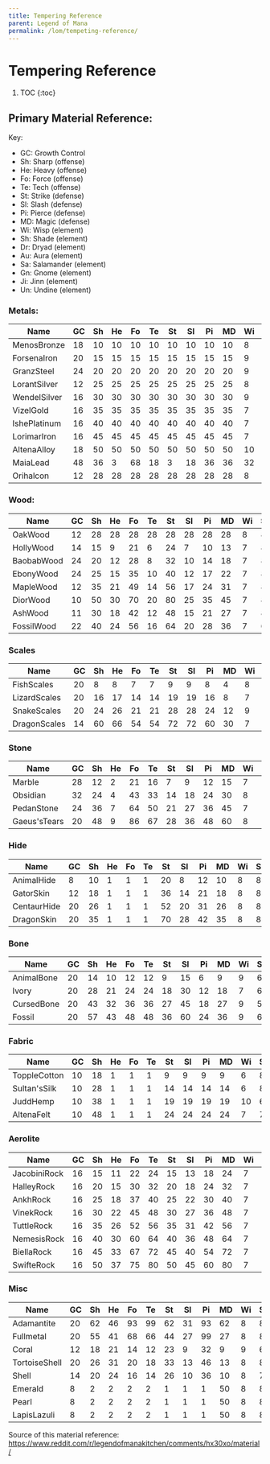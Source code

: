 ```yaml
---
title: Tempering Reference
parent: Legend of Mana
permalink: /lom/tempeting-reference/
---
```


# Tempering Reference

1. TOC
{:toc}

## Primary Material Reference:
Key:
- GC: Growth Control
- Sh: Sharp (offense)
- He: Heavy (offense)
- Fo: Force (offense)
- Te: Tech (offense)
- St: Strike (defense)
- Sl: Slash (defense)
- Pi: Pierce (defense)
- MD: Magic (defense)
- Wi: Wisp (element)
- Sh: Shade (element)
- Dr: Dryad (element)
- Au: Aura (element)
- Sa: Salamander (element)
- Gn: Gnome (element)
- Ji: Jinn (element)
- Un: Undine (element)

### Metals: 
| Name | GC | Sh | He | Fo | Te | St | Sl | Pi | MD | Wi | Sh | Dr | Au | Sa | Gn | Ji | Un |
|-----|----|----|----|----|----|----|----|----|----|----|----|----|----|----|----|----|-----|
MenosBronze | 18 | 10 | 10 | 10 | 10 | 10 | 10 | 10 | 10 | 8 | 8 | 8 | 8 | 8 | 8 | 8 | 8 |
ForsenaIron | 20 | 15 | 15 | 15 | 15 | 15 | 15 | 15 | 15 | 9 | 9 | 9 | 9 | 9 | 9 | 9 | 9 |
GranzSteel | 24 | 20 | 20 | 20 | 20 | 20 | 20 | 20 | 20 | 9 | 9 | 9 | 9 | 9 | 9 | 9 | 9 |
LorantSilver | 12 | 25 | 25 | 25 | 25 | 25 | 25 | 25 | 25 | 8 | 6 | 7 | 7 | 7 | 7 | 7 | 7 |
WendelSilver | 16 | 30 | 30 | 30 | 30 | 30 | 30 | 30 | 30 | 9 | 7 | 8 | 8 | 8 | 8 | 8 | 8 |
VizelGold | 16 | 35 | 35 | 35 | 35 | 35 | 35 | 35 | 35 | 7 | 9 | 9 | 9 | 9 | 9 | 9 | 9 |
IshePlatinum | 16 | 40 | 40 | 40 | 40 | 40 | 40 | 40 | 40 | 7 | 7 | 8 | 8 | 8 | 8 | 8 | 8 |
LorimarIron | 16 | 45 | 45 | 45 | 45 | 45 | 45 | 45 | 45 | 7 | 9 | 9 | 9 | 9 | 9 | 9 | 9 |
AltenaAlloy | 18 | 50 | 50 | 50 | 50 | 50 | 50 | 50 | 50 | 10 | 10 | 10 | 10 | 10 | 10 | 10 | 10 |
MaiaLead | 48 | 36 | 3 | 68 | 18 | 3 | 18 | 36 | 36 | 32 | 32 | 32 | 32 | 32 | 32 | 32 | 32 |
Orihalcon | 12 | 28 | 28 | 28 | 28 | 28 | 28 | 28 | 28 | 8 | 8 | 7 | 10 | 7 | 9 | 6 | 8 |

### Wood:
| Name | GC | Sh | He | Fo | Te | St | Sl | Pi | MD | Wi | Sh | Dr | Au | Sa | Gn | Ji | Un |
|-----|----|----|----|----|----|----|----|----|----|----|----|----|----|----|----|----|-----|
OakWood | 12 | 28 | 28 | 28 | 28 | 28 | 28 | 28 | 28 | 8 | 8 | 7 | 10 | 7 | 9 | 6 | 8 |
HollyWood | 14 | 15 | 9 | 21 | 6 | 24 | 7 | 10 | 13 | 7 | 8 | 6 | 9 | 10 | 7 | 7 | 7 |
BaobabWood | 24 | 20 | 12 | 28 | 8 | 32 | 10 | 14 | 18 | 7 | 8 | 6 | 9 | 10 | 7 | 7 | 7 |
EbonyWood | 24 | 25 | 15 | 35 | 10 | 40 | 12 | 17 | 22 | 7 | 8 | 6 | 9 | 10 | 7 | 7 | 7 |
MapleWood | 12 | 35 | 21 | 49 | 14 | 56 | 17 | 24 | 31 | 7 | 8 | 6 | 9 | 10 | 7 | 7 | 7 |
DiorWood | 10 | 50 | 30 | 70 | 20 | 80 | 25 | 35 | 45 | 7 | 8 | 5 | 9 | 10 | 7 | 7 | 7 |
AshWood | 11 | 30 | 18 | 42 | 12 | 48 | 15 | 21 | 27 | 7 | 8 | 6 | 9 | 10 | 7 | 7 | 7 |
FossilWood | 22 | 40 | 24 | 56 | 16 | 64 | 20 | 28 | 36 | 7 | 6 | 6 | 9 | 10 | 6 | 7 | 7 |

### Scales
| Name | GC | Sh | He | Fo | Te | St | Sl | Pi | MD | Wi | Sh | Dr | Au | Sa | Gn | Ji | Un |
|-----|----|----|----|----|----|----|----|----|----|----|----|----|----|----|----|----|-----|
| FishScales | 20 | 8 | 8 | 7 | 7 | 9 | 9 | 8 | 4 |  8 | 8 | 8 | 8 | 8 | 8 | 8 | 6 |
| LizardScales | 20 | 16 | 17 | 14 | 14 | 19 | 19 | 16 | 8 | 7 | 9 | 8 | 8 | 7 | 8 | 8 | 9 |
| SnakeScales | 20 | 24 | 26 | 21 | 21 | 28 | 28 | 24 | 12 | 9 | 7 | 8 | 8 | 8 | 7 | 8 | 7 |
DragonScales | 14 | 60 | 66 | 54 | 54 | 72 | 72 | 60 | 30 | 7 | 7 | 7 | 7 | 6 | 7 | 7 | 7 |

### Stone
| Name | GC | Sh | He | Fo | Te | St | Sl | Pi | MD | Wi | Sh | Dr | Au | Sa | Gn | Ji | Un |
|-----|----|----|----|----|----|----|----|----|----|----|----|----|----|----|----|----|-----|
| Marble | 28 | 12 | 2 | 21 | 16 | 7 | 9 | 12 | 15 | 7 | 8 | 9 | 7 | 7 | 6 | 10 | 7 |
| Obsidian | 32 | 24 | 4 | 43 | 33 | 14 | 18 | 24 | 30 |  8 | 6 | 9 | 7 | 7 | 6 | 10 | 8 |
| PedanStone | 24 | 36 | 7 | 64 | 50 | 21 | 27 | 36 | 45 |  7 | 8 | 9 | 7 | 7 | 7 | 11 | 7 |
| Gaeus'sTears | 20 | 48 | 9 | 86 | 67 | 28 | 36 | 48 | 60 | 8 | 8 | 9 | 7 | 10 | 6 | 10 | 6 |

### Hide
| Name | GC | Sh | He | Fo | Te | St | Sl | Pi | MD | Wi | Sh | Dr | Au | Sa | Gn | Ji | Un |
|-----|----|----|----|----|----|----|----|----|----|----|----|----|----|----|----|----|-----|
| AnimalHide | 8 | 10 | 1 | 1 | 1 | 20 | 8 | 12 | 10 | 8 | 8 | 7 | 9 | 9 | 7 | 7 | 7 |
| GatorSkin | 12 | 18 | 1 | 1 | 1 | 36 | 14 | 21 | 18 |  8 | 8 | 7 | 9 | 9 | 8 | 8 | 6 |
| CentaurHide | 20 | 26 | 1 | 1 | 1 | 52 | 20 | 31 | 26 | 8 | 8 | 9 | 7 | 8 | 7 | 8 | 8 |
| DragonSkin | 20 | 35 | 1 | 1 | 1 | 70 | 28 | 42 | 35 | 8 | 8 | 7 | 9 | 5 | 10 | 5 | 10 |

### Bone
| Name | GC | Sh | He | Fo | Te | St | Sl | Pi | MD | Wi | Sh | Dr | Au | Sa | Gn | Ji | Un |
|-----|----|----|----|----|----|----|----|----|----|----|----|----|----|----|----|----|-----|
AnimalBone | 20 | 14 | 10 | 12 | 12 | 9 | 15 | 6 | 9 | 9 | 6 | 8 | 8 | 8 | 8 | 8 | 8 |
Ivory | 20 | 28 | 21 | 24 | 24 | 18 | 30 | 12 | 18 | 7 | 6 | 7 | 7 | 8 | 6 | 7 | 7 |
CursedBone | 20 | 43 | 32 | 36 | 36 | 27 | 45 | 18 | 27 | 9 | 5 | 9 | 7 | 9 | 7 | 9 | 7 |
Fossil | 20 | 57 | 43 | 48 | 48 | 36 | 60 | 24 | 36 | 9 | 6 | 8 | 8 | 10 | 6 | 10 | 6 |

### Fabric
| Name | GC | Sh | He | Fo | Te | St | Sl | Pi | MD | Wi | Sh | Dr | Au | Sa | Gn | Ji | Un |
|-----|----|----|----|----|----|----|----|----|----|----|----|----|----|----|----|----|-----|
ToppleCotton | 10 | 18 | 1 | 1 | 1 | 9 | 9 | 9 | 9 | 6 | 8 | 6 | 10 | 10 | 7 | 7 | 6 |
Sultan'sSilk | 10 | 28 | 1 | 1 | 1 | 14 | 14 | 14 | 14 | 6 | 8 | 6 | 10 | 10 | 7 | 7 | 6 |
JuddHemp | 10 | 38 | 1 | 1 | 1 | 19 | 19 | 19 | 19 | 10 | 6 | 6 | 10 | 10 | 7 | 7 | 6 |
AltenaFelt | 10 | 48 | 1 | 1 | 1 | 24 | 24 | 24 | 24 | 7 | 7 | 7 | 9 | 10 | 7 | 7 | 6 |

### Aerolite
| Name | GC | Sh | He | Fo | Te | St | Sl | Pi | MD | Wi | Sh | Dr | Au | Sa | Gn | Ji | Un |
|-----|----|----|----|----|----|----|----|----|----|----|----|----|----|----|----|----|-----|
JacobiniRock | 16 | 15 | 11 | 22 | 24 | 15 | 13 | 18 | 24 | 7 | 8 | 10 | 7 | 7 | 8 | 9 | 8 |
HalleyRock | 16 | 20 | 15 | 30 | 32 | 20 | 18 | 24 | 32 | 7 | 8 | 10 | 7 | 7 | 8 | 9 | 8 |
AnkhRock | 16 | 25 | 18 | 37 | 40 | 25 | 22 | 30 | 40 | 7 | 8 | 10 | 7 | 7 | 8 | 9 | 8 |
VinekRock | 16 | 30 | 22 | 45 | 48 | 30 | 27 | 36 | 48 | 7 | 8 | 10 | 7 | 7 | 8 | 9 | 8 |
TuttleRock | 16 | 35 | 26 | 52 | 56 | 35 | 31 | 42 | 56 | 7 | 8 | 10 | 7 | 7 | 8 | 9 | 8 |
NemesisRock | 16 | 40 | 30 | 60 | 64 | 40 | 36 | 48 | 64 | 7 | 8 | 10 | 7 | 7 | 8 | 9 | 8 |
BiellaRock | 16 | 45 | 33 | 67 | 72 | 45 | 40 | 54 | 72 | 7 | 8 | 10 | 7 | 7 | 8 | 9 | 8 |
SwifteRock | 16 | 50 | 37 | 75 | 80 | 50 | 45 | 60 | 80 | 7 | 8 | 10 | 7 | 7 | 8 | 9 | 8 |

### Misc
| Name | GC | Sh | He | Fo | Te | St | Sl | Pi | MD | Wi | Sh | Dr | Au | Sa | Gn | Ji | Un |
|-----|----|----|----|----|----|----|----|----|----|----|----|----|----|----|----|----|-----|
Adamantite | 20 | 62 | 46 | 93 | 99 | 62 | 31 | 93 | 62 | 8 | 8 | 8 | 8 | 8 | 8 | 8 | 8 |
Fullmetal | 20 | 55 | 41 | 68 | 66 | 44 | 27 | 99 | 27 | 8 | 8 | 8 | 8 | 8 | 8 | 8 | 8 |
Coral | 12 | 18 | 21 | 14 | 12 | 23 | 9 | 32 | 9 | 9 | 6 | 7 | 7 | 9 | 7 | 9 | 5 |
TortoiseShell | 20 | 26 | 31 | 20 | 18 | 33 | 13 | 46 | 13 | 8 | 8 | 9 | 7 | 9 | 8 | 9 | 7 |
Shell | 14 | 20 | 24 | 16 | 14 | 26 | 10 | 36 | 10 | 8 | 7 | 9 | 8 | 9 | 7 | 9 | 6 |
Emerald | 8 | 2 | 2 | 2 | 2 | 1 | 1 | 1 | 50 | 8 | 8 | 8 | 8 | 8 | 8 | 8 | 8 |
Pearl | 8 | 2 | 2 | 2 | 2 | 1 | 1 | 1 | 50 | 8 | 8 | 8 | 8 | 8 | 8 | 8 | 8 |
LapisLazuli | 8 | 2 | 2 | 2 | 2 | 1 | 1 | 1 | 50 | 8 | 8 | 8 | 8 | 8 | 8 | 8 | 8 |

Source of this material reference: https://www.reddit.com/r/legendofmanakitchen/comments/hx30xo/material/